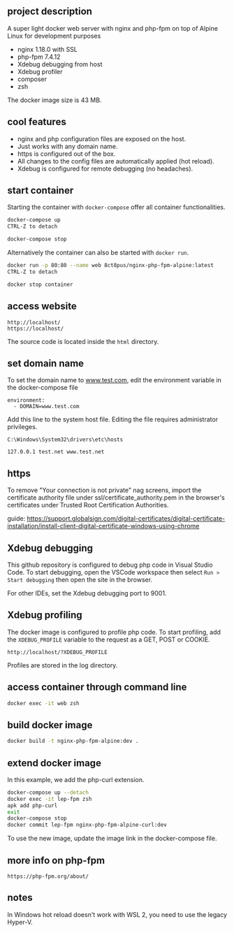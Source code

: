 ## project description

A super light docker web server with nginx and php-fpm on top of Alpine Linux for development purposes

- nginx 1.18.0 with SSL
- php-fpm 7.4.12
- Xdebug debugging from host
- Xdebug profiler
- composer
- zsh

The docker image size is 43 MB.

## cool features

- nginx and php configuration files are exposed on the host.
- Just works with any domain name.
- https is configured out of the box.
- All changes to the config files are automatically applied (hot reload).
- Xdebug is configured for remote debugging (no headaches).

## start container

Starting the container with `docker-compose` offer all container functionalities.

```bash
docker-compose up
CTRL-Z to detach

docker-compose stop
```

Alternatively the container can also be started with `docker run`.

```bash
docker run -p 80:80 --name web 8ct8pus/nginx-php-fpm-alpine:latest
CTRL-Z to detach

docker stop container
```

## access website

    http://localhost/
    https://localhost/

The source code is located inside the `html` directory.

## set domain name

To set the domain name to www.test.com, edit the environment variable in the docker-compose file

    environment:
      - DOMAIN=www.test.com

Add this line to the system host file. Editing the file requires administrator privileges.

    C:\Windows\System32\drivers\etc\hosts

    127.0.0.1 test.net www.test.net

## https

To remove "Your connection is not private" nag screens, import the certificate authority file under ssl/certificate_authority.pem in the browser's certificates under Trusted Root Certification Authorities.

guide: https://support.globalsign.com/digital-certificates/digital-certificate-installation/install-client-digital-certificate-windows-using-chrome

## Xdebug debugging

This github repository is configured to debug php code in Visual Studio Code.
To start debugging, open the VSCode workspace then select `Run > Start debugging` then open the site in the browser.

For other IDEs, set the Xdebug debugging port to 9001.

## Xdebug profiling

The docker image is configured to profile php code.
To start profiling, add the `XDEBUG_PROFILE` variable to the request as a GET, POST or COOKIE.

    http://localhost/?XDEBUG_PROFILE

Profiles are stored in the log directory.

## access container through command line

```bash
docker exec -it web zsh
```

## build docker image

```bash
docker build -t nginx-php-fpm-alpine:dev .
```

## extend docker image

In this example, we add the php-curl extension.

```bash
docker-compose up --detach
docker exec -it lep-fpm zsh
apk add php-curl
exit
docker-compose stop
docker commit lep-fpm nginx-php-fpm-alpine-curl:dev
```

To use the new image, update the image link in the docker-compose file.

## more info on php-fpm

    https://php-fpm.org/about/

## notes

In Windows hot reload doesn't work with WSL 2, you need to use the legacy Hyper-V.
